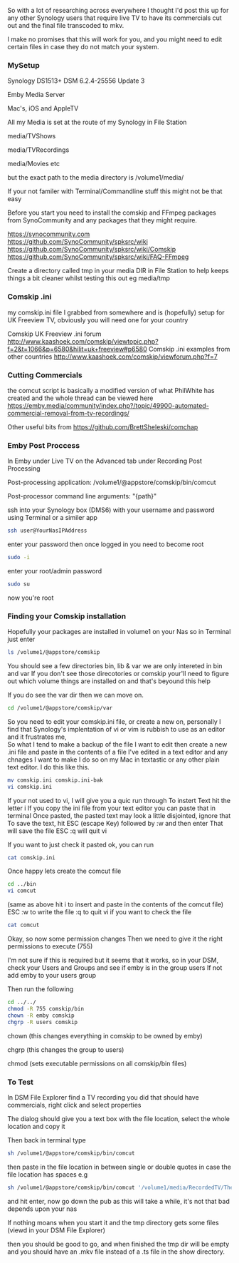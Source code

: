 So with a lot of researching across everywhere I thought I'd post this up for any other Synology users that require live TV to have its commercials 
cut out and the final file transcoded to mkv.

I make no promises that this will work for you, and you might need to edit certain files in case they do not match your system.

### MySetup
Synology DS1513+ DSM 6.2.4-25556 Update 3

Emby Media Server

Mac's, iOS and AppleTV

All my Media is set at the route of my Synology in File Station

media/TVShows

media/TVRecordings

media/Movies etc

but the exact path to the media directory is /volume1/media/

If your not familer with Terminal/Commandline stuff this might not be that easy

Before you start you need to install the comskip and FFmpeg packages from SynoCommunity and any packages that they might require.

https://synocommunity.com
https://github.com/SynoCommunity/spksrc/wiki
https://github.com/SynoCommunity/spksrc/wiki/Comskip
https://github.com/SynoCommunity/spksrc/wiki/FAQ-FFmpeg


Create a directory called tmp in your media DIR in File Station to help keeps things a bit cleaner whilst testing this out
eg media/tmp

### Comskip .ini

my comskip.ini file I grabbed from somewhere and is (hopefully) setup for UK Freeview TV, 
obviously you will need one for your country

Comskip UK Freeview .ini forum
http://www.kaashoek.com/comskip/viewtopic.php?f=2&t=1066&p=6580&hilit=uk+freeview#p6580
Comskip .ini examples from other countries
http://www.kaashoek.com/comskip/viewforum.php?f=7

### Cutting Commercials

the comcut script is basically a modified version of what PhilWhite has created and the whole thread can be viewed here
https://emby.media/community/index.php?/topic/49900-automated-commercial-removal-from-tv-recordings/

Other useful bits from
https://github.com/BrettSheleski/comchap

### Emby Post Proccess

In Emby under Live TV on the Advanced tab under Recording Post Processing

Post-processing application: /volume1/@appstore/comskip/bin/comcut

Post-processor command line arguments: "{path}"

ssh into your Synology box (DMS6) with your username and password using Terminal or a similer app
```bash
ssh user@YourNasIPAddress
```
enter your password
then once logged in you need to become root
```bash
sudo -i
```
enter your root/admin password
```bash
sudo su
```
now you're root

### Finding your Comskip installation

Hopefully your packages are installed in volume1 on your Nas
so in Terminal just enter 
```bash
ls /volume1/@appstore/comskip
```
You should see a few directories bin, lib & var
we are only intereted in bin and var
If you don't see those direcotories or comskip your'll need to figure out which volume things are installed on and that's beyound this help

If you do see the var dir then we can move on.

```bash
cd /volume1/@appstore/comskip/var
```
So you need to edit your comskip.ini file, or create a new on, personally I find that Synology's implentation of vi or vim
is rubbish to use as an editor and it frustrates me,  
So what I tend to make a backup of the file I want to edit then create a new .ini file and paste in the contents of a file I've edited in a text editor
and any chnages I want to make I do so on my Mac in textastic or any other plain text editor.
I do this like this.
```bash
mv comskip.ini comskip.ini-bak
vi comskip.ini
```
If your not used to vi, I will give you a quic run through
To instert Text hit the letter i
If you copy the ini file from your text editor you can paste that in terminal
Once pasted, the pasted text may look a little disjointed, ignore that
To save the text, hit ESC (escape Key) followed by :w and then enter
That will save the file
ESC :q will quit vi

If you want to just check it pasted ok, you can run
```bash
cat comskip.ini
```
Once happy lets create the comcut file
```bash
cd ../bin
vi comcut
```
(same as above hit i to insert and paste in the contents of the comcut file)
ESC :w to write the file :q to quit vi
if you want to check the file
```bash
cat comcut
```

Okay, so now some permission changes
Then we need to give it the right permissions to execute (755)


I'm not sure if this is required but it seems that it works, so 
in your DSM, check your Users and Groups and see if emby is in the group users
If not add emby to your users group

Then run the following

```bash
cd ../../
chmod -R 755 comskip/bin
chown -R emby comskip
chgrp -R users comskip
```

chown (this changes everything in comskip to be owned by emby)

chgrp (this changes the group to users)

chmod (sets executable permissions on all comskip/bin files)
 


### To Test
In DSM File Explorer find a TV recording you did that should have commercials, right click and select properties

The dialog should give you a text box with the file location, select the whole location and copy it

Then back in terminal type
```bash
sh /volume1/@appstore/comskip/bin/comcut 
```
then paste in the file location in between single or double quotes in case the file location has spaces
e.g
```bash
sh /volume1/@appstore/comskip/bin/comcut '/volume1/media/RecordedTV/The Adventures of Sherlock Holmes (1979)/Season 2/The Adventures of Sherlock Holmes S02E06 The Final Problem.ts'
```
and hit enter, now go down the pub as this will take a while, it's not that bad depends upon your nas

If nothing moans when you start it and the tmp directory gets some files (viewd in your DSM File Explorer)

then you should be good to go, and when finished the tmp dir will be empty and you should have an .mkv file instead of a .ts file in the show directory.



